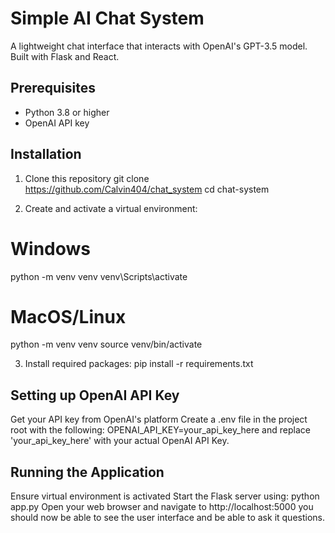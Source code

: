 # Simple AI Chat System

A lightweight chat interface that interacts with OpenAI's GPT-3.5 model. Built with Flask and React.

## Prerequisites

- Python 3.8 or higher
- OpenAI API key

## Installation

1. Clone this repository
git clone https://github.com/Calvin404/chat_system
cd chat-system

2. Create and activate a virtual environment:

# Windows
python -m venv venv
venv\Scripts\activate

# MacOS/Linux
python -m venv venv
source venv/bin/activate

3. Install required packages:
pip install -r requirements.txt

## Setting up OpenAI API Key
Get your API key from OpenAI's platform
Create a .env file in the project root with the following:
OPENAI_API_KEY=your_api_key_here
and replace 'your_api_key_here' with your actual OpenAI API Key.

## Running the Application
Ensure virtual environment is activated 
Start the Flask server using: python app.py
Open your web browser and navigate to http://localhost:5000
you should now be able to see the user interface and be able to ask it questions.